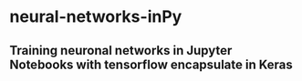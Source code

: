 # neural-networks-inPy

## Training neuronal networks in Jupyter Notebooks with tensorflow encapsulate in Keras
